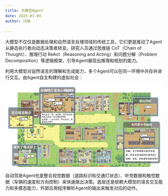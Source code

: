 ```yaml
---
title: 大模型Agent
date: 2025-01-04
author: 付辉

---
```


大模型不仅仅是数据处理和自然语言处理领域的传统工具，它们更是推动了Agent从静态执行者向动态决策者转变。研究人员通过思维链 CoT（Chain of Thought）、推理行动 ReAct（Reasoning and Acting）和问题分解（Problem Decomposition）等逻辑框架，引导Agent展现出推理和规划的能力。

利用大模型对自然语言的理解和生成能力，多个Agent可以在同一环境中共存并进行交互。由Agent自主构建的虚拟社会：

![西部世界小镇](./images/town.png)

自动驾驶Agent也是整合视觉数据（道路标识和交通灯状态）、听觉数据和触觉数据（车辆的速度和方向控制）来快速做出决策。底层还是依赖大模型的语言交互能力和多模态能力，外部应用程序解析Agent的输出来触发对应的动作。